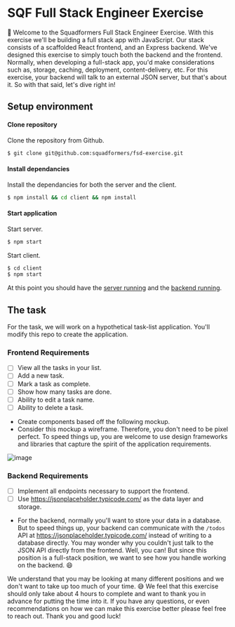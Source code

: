 # SQF Full Stack Engineer Exercise
👋 Welcome to the Squadformers Full Stack Engineer Exercise. With this exercise we'll be building a full stack app with JavaScript. Our stack consists of a scaffolded React frontend, and an Express backend. We've designed this exercise
to simply touch both the backend and the frontend. Normally, when developing a full-stack app, you'd make considerations
such as, storage, caching, deployment, content-delivery, etc. For this exercise, your backend will talk to an external
JSON server, but that's about it. So with that said, let's dive right in!

## Setup environment

#### Clone repository
Clone the repository from Github.
```bash
$ git clone git@github.com:squadformers/fsd-exercise.git
```

#### Install dependancies
Install the dependancies for both the server and the client.
```bash
$ npm install && cd client && npm install
```

#### Start application
Start server.
```bash
$ npm start
```
Start client.
```bash
$ cd client
$ npm start
```

At this point you should have the [server running](http://localhost:3001/) and the
[backend running](http://localhost:3000/).


## The task
For the task, we will work on a hypothetical task-list application. You'll modify this repo to create the application.

### Frontend Requirements
- [ ] View all the tasks in your list.
- [ ] Add a new task.
- [ ] Mark a task as complete.
- [ ] Show how many tasks are done.
- [ ] Ability to edit a task name.
- [ ] Ability to delete a task.

* Create components based off the following mockup. 
* Consider this mockup a wireframe. Therefore, you don't need to be pixel perfect. To speed things up, you are welcome 
to use design frameworks and libraries that capture the spirit of the application requirements.

![image](https://i.imgur.com/0bp2sn7.png)

### Backend Requirements
- [ ] Implement all endpoints necessary to support the frontend.
- [ ] Use https://jsonplaceholder.typicode.com/ as the data layer and storage.

* For the backend, normally you'll want to store your data in a database. But to speed things up, your backend can
communicate with the `/todos` API at https://jsonplaceholder.typicode.com/ instead of writing to a database directly.
You may wonder why you couldn't just talk to the JSON API directly from the frontend. Well, you can! But since this
position is a full-stack position, we want to see how you handle working on the backend. 😄


We understand that you may be looking at many different positions and we don't want to take up too much
of your time. 😅 We feel that this exercise should only take about 4 hours to complete and want to thank you in advance
for putting the time into it. If you have any questions, or even recommendations on how we can make this exercise better
please feel free to reach out. Thank you and good luck!
